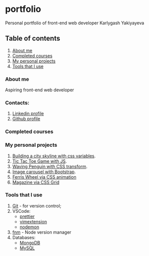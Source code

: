 # portfolio
Personal portfolio of front-end web developer Karlygash Yakiyayeva

## Table of contents
1. [About me](#about-me) 
2. [Completed courses](#completed-courses)
3. [My personal projects](#my-personal-projects)
4. [Tools that I use](#tools-that-i-use)

### About me
Aspiring front-end web developer

### Contacts:
1. [Linkedin profile](https://www.linkedin.com/in/karlygash-yakiyayeva-452baa186/)
2. [Github profile](https://github.com/karlakz)

### Completed courses

### My personal projects
1. [Building a city skyline with css variables](https://quirky-ardinghelli-186038.netlify.app/). 
2. [Tic Tac Toe Game with JS](https://tic-tac-toe-karlakz.netlify.app/). 
3. [Waving Penguin with CSS transform](https://penguin-karlakz.netlify.app/).
4. [Image carousel with Bootstrap](https://app.netlify.com/sites/img-carousel-karlakz/settings/domain). 
5. [Ferris Wheel via CSS animation](https://lnkd.in/dNR72Yrp) 
6. [Magazine via CSS Grid](https://css-grid-magazine.netlify.app/) 

### Tools that I use
1. [Git](https://git-scm.com/) - for version control;
2. VSCode: 
    - [prettier](https://marketplace.visualstudio.com/items?itemName=esbenp.prettier-vscode)
    - [vimextension](https://marketplace.visualstudio.com/items?itemName=vscodevim.vim)
    - [nodemon](https://www.npmjs.com/package/nodemon)
3. [fnm](https://github.com/Schniz/fnm) - Node version manager
4. Databases:
    - [MongoDB](https://www.mongodb.com/)
    - [MySQL](https://www.mysql.com/)